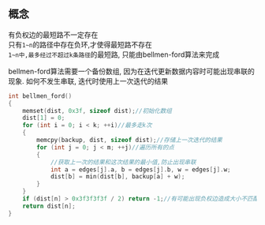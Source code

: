 
## 概念
有负权边的最短路不一定存在\
只有`1~n`的路径中存在负环,才使得最短路不存在\
`1~n中,最多经过不超过k条路径`的最短路, 只能由bellmen-ford算法来完成	

bellmen-ford算法需要一个备份数组, 因为在迭代更新数据内容时可能出现串联的现象. 如何不发生串联, 迭代时使用上一次迭代的结果
```c++
int bellmen_ford()
{
	memset(dist, 0x3f, sizeof dist);//初始化数组
	dist[1] = 0;
	for (int i = 0; i < k; ++i)//最多走k次
	{
		memcpy(backup, dist, sizeof dist);//存储上一次迭代的结果
		for (int j = 0; j < m; ++j)//遍历所有的点
		{
			//获取上一次的结果和这次结果的最小值,防止出现串联
			int a = edges[j].a, b = edges[j].b, w = edges[j].w;
			dist[b] = min(dist[b], backup[a] + w);
		}
	}
	if (dist[n] > 0x3f3f3f3f / 2) return -1;//有可能出现负权边造成大小不匹配
	return dist[n];
}
```